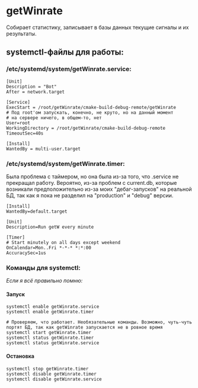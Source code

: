 # getWinrate

Собирает статистику, записывает в базы данных текущие сигналы и их результаты.

## systemctl-файлы для работы:

### /etc/systemd/system/getWinrate.service:

	[Unit]
	Description = "Bot"
	After = network.target
	
	[Service]
	ExecStart = /root/getWinrate/cmake-build-debug-remote/getWinrate
    # Под root'ом запускать, конечно, не круто, но на данный момент
    # на сервере ничего, в общем-то, нет
    User=root
	WorkingDirectory = /root/getWinrate/cmake-build-debug-remote
    TimeoutSec=40s
	
	[Install]
	WantedBy = multi-user.target

### /etc/systemd/system/getWinrate.timer:

Была проблема с таймером, но она была из-за того, что .service не прекращал работу.
Вероятно, из-за проблем с current.db, которые возникали предположительно из-за моих "дебаг-запусков" на реальной БД, 
так как я пока не разделил на "production" и "debug" версии.

	[Install]
	WantedBy=default.target
	
	[Unit]
	Description=Run getW every minute
	
	[Timer]
	# Start minutely on all days except weekend
	OnCalendar=Mon..Fri *-*-* *:*:00
	AccuracySec=1us

### Команды для systemctl:
_Если я всё правильно помню:_

#### Запуск
	systemctl enable getWinrate.service
	systemctl enable getWinrate.timer
	
	# Проверяем, что работает. Необязательные команды. Возможно, чуть-чуть портят БД, так как getWinrate запускается не в ровное время
	systemctl start getWinrate.timer
	systemctl status getWinrate.timer
	systemctl status getWinrate.service

#### Остановка
	systemctl stop getWinrate.timer
	systemctl disable getWinrate.timer
	systemctl disable getWinrate.service
